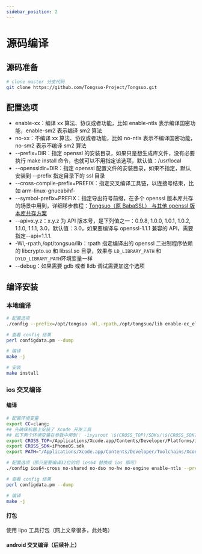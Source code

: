 ```yaml
---
sidebar_position: 2
---
```

# 源码编译

## 源码准备
```bash
# clone master 分支代码
git clone https://github.com/Tongsuo-Project/Tongsuo.git
```

## 配置选项

- enable-xx：编译 xx 算法、协议或者功能，比如 enable-ntls 表示编译国密功能，enable-sm2 表示编译 sm2 算法
- no-xx：不编译 xx 算法、协议或者功能，比如 no-ntls 表示不编译国密功能，no-sm2 表示不编译 sm2 算法
- --prefix=DIR：指定 openssl 的安装目录，如果只是想生成库文件，没有必要执行 make install 命令，也就可以不用指定该选项，默认值：/usr/local
- --openssldir=DIR：指定 openssl 配置文件的安装目录，如果不指定，默认安装到 --prefix 指定目录下的 ssl 目录
- --cross-compile-prefix=PREFIX：指定交叉编译工具链，以连接号结束，比如 arm-linux-gnueabihf-
- --symbol-prefix=PREFIX：指定导出符号前缀，在多个 openssl 版本库共存的场景中用到，详细移步教程：[Tongsuo（原 BabaSSL） 与其他 openssl 版本库共存方案](./openssl-compatible.md)
- --api=x.y.z：x.y.z 为 API 版本号，是下列值之一：0.9.8, 1.0.0, 1.0.1, 1.0.2, 1.1.0, 1.1.1, 3.0，默认值：3.0，如果要编译与 openssl-1.1.1 兼容的 API，需要指定--api=1.1.1.
- -Wl,-rpath,/opt/tongsuo/lib：rpath 指定编译出的 openssl 二进制程序依赖的 libcrypto.so 和 libssl.so 目录，效果与 `LD_LIBRARY_PATH` 和 `DYLD_LIBRARY_PATH`环境变量一样
- --debug：如果需要 gdb 或者 lldb 调试需要加这个选项
## 编译安装

### 本地编译
```bash
# 配置选项
./config --prefix=/opt/tongsuo -Wl,-rpath,/opt/tongsuo/lib enable-ec_elgamal enable-paillier enable-ntls

# 查看 config 结果
perl configdata.pm --dump

# 编译
make -j

# 安装
make install
```
### ios 交叉编译

#### 编译
```bash
# 配置环境变量
export CC=clang;
## 先确保机器上安装了 Xcode 开发工具
## 如下两个环境变量在参数中用到： -isysroot \$(CROSS_TOP)/SDKs/\$(CROSS_SDK)
export CROSS_TOP=/Applications/Xcode.app/Contents/Developer/Platforms/iPhoneOS.platform/Developer
export CROSS_SDK=iPhoneOS.sdk
export PATH="/Applications/Xcode.app/Contents/Developer/Toolchains/XcodeDefault.xctoolchain/usr/bin:$PATH"

# 配置选项（那只是要编译32位的将 ios64 替换成 ios 即可）
./config ios64-cross no-shared no-dso no-hw no-engine enable-ntls --prefix=/opt/tongsuo-ios64

# 查看 config 结果
perl configdata.pm --dump

# 编译
make -j
```
#### 打包 

使用 lipo 工具打包（网上文章很多，此处略）

#### android 交叉编译（后续补上）
